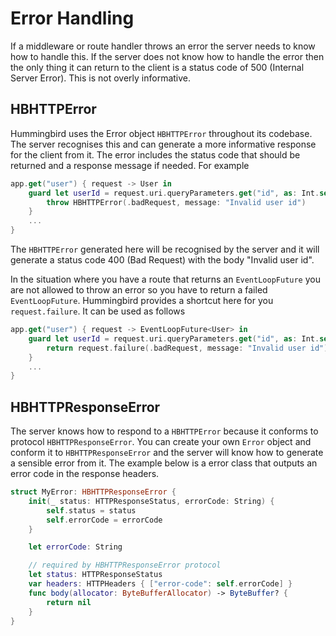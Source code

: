 #  Error Handling

If a middleware or route handler throws an error the server needs to know how to handle this. If the server does not know how to handle the error then the only thing it can return to the client is a status code of 500 (Internal Server Error). This is not overly informative.

## HBHTTPError

Hummingbird uses the Error object `HBHTTPError` throughout its codebase. The server recognises this and can generate a more informative response for the client from it. The error includes the status code that should be returned and a response message if needed. For example 

```swift
app.get("user") { request -> User in
    guard let userId = request.uri.queryParameters.get("id", as: Int.self) else {
        throw HBHTTPError(.badRequest, message: "Invalid user id")
    }
    ...
}
```
The `HBHTTPError` generated here will be recognised by the server and it will generate a status code 400 (Bad Request) with the body "Invalid user id".

In the situation where you have a route that returns an `EventLoopFuture` you are not allowed to throw an error so you have to return a failed `EventLoopFuture`. Hummingbird provides a shortcut here for you `request.failure`. It can be used as follows

```swift
app.get("user") { request -> EventLoopFuture<User> in
    guard let userId = request.uri.queryParameters.get("id", as: Int.self) else {
        return request.failure(.badRequest, message: "Invalid user id")
    }
    ...
}
```

## HBHTTPResponseError

The server knows how to respond to a `HBHTTPError` because it conforms to protocol `HBHTTPResponseError`. You can create your own `Error` object and conform it to `HBHTTPResponseError` and the server will know how to generate a sensible error from it. The example below is a error class that outputs an error code in the response headers.

```swift
struct MyError: HBHTTPResponseError {
    init(_ status: HTTPResponseStatus, errorCode: String) {
        self.status = status
        self.errorCode = errorCode
    }

    let errorCode: String

    // required by HBHTTPResponseError protocol
    let status: HTTPResponseStatus
    var headers: HTTPHeaders { ["error-code": self.errorCode] }
    func body(allocator: ByteBufferAllocator) -> ByteBuffer? {
        return nil
    }
}
```
